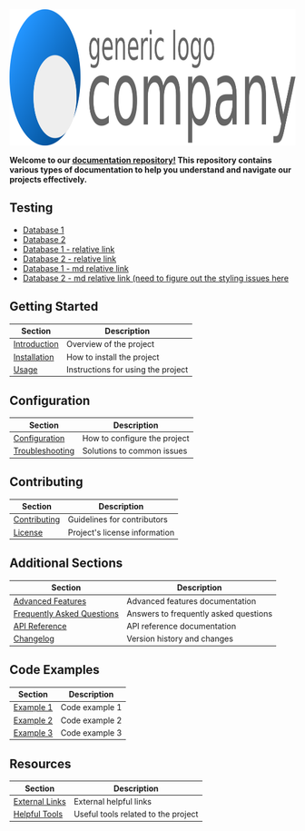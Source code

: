 <a href="https://breakfastmatt.github.io/DocumentationRepoTemplate/">
    <img src="Repository Files/CompanyLogo.png" alt="Company Logo" width="1080" height="240">
</a>

**Welcome to our [documentation repository!](https://github.com/BreakfastMatt/DocumentationRepoTemplate) This repository contains various types of documentation to help you understand and navigate our projects effectively.**

## Testing
- [Database 1](https://breakfastmatt.github.io/DocumentationRepoTemplate/Obsidian%20Documentation/Databases/Database%201/Database%201)
- [Database 2](https://breakfastmatt.github.io/DocumentationRepoTemplate/Obsidian%20Documentation/Databases/Database%202/Database%202)
- [Database 1 - relative link](.//Obsidian%20Documentation/Databases/Database%201/Database%201)
- [Database 2 - relative link](.//Obsidian%20Documentation/Databases/Database%202/Database%202)
- [Database 1 - md relative link](.//Obsidian%20Documentation/Databases/Database%201/Database%201.md)
- [Database 2 - md relative link (need to figure out the styling issues here](.//Obsidian%20Documentation/Databases/Database%202/Database%202.md)

## Getting Started

| Section           | Description                    |
| ----------------- | ------------------------------ |
| [Introduction](./docs/introduction.md) | Overview of the project         |
| [Installation](./docs/installation.md) | How to install the project      |
| [Usage](./docs/usage.md)               | Instructions for using the project |

## Configuration

| Section                 | Description                     |
| ----------------------- | ------------------------------- |
| [Configuration](./docs/configuration.md) | How to configure the project    |
| [Troubleshooting](./docs/troubleshooting.md) | Solutions to common issues    |

## Contributing

| Section           | Description                          |
| ----------------- | ------------------------------------ |
| [Contributing](./docs/contributing.md) | Guidelines for contributors         |
| [License](./docs/license.md)         | Project's license information       |

## Additional Sections

| Section                     | Description                          |
| --------------------------- | ------------------------------------ |
| [Advanced Features](./docs/advanced-features.md) | Advanced features documentation  |
| [Frequently Asked Questions](./docs/faq.md)   | Answers to frequently asked questions |
| [API Reference](./docs/api-reference.md)    | API reference documentation       |
| [Changelog](./docs/changelog.md)           | Version history and changes        |

## Code Examples

| Section                 | Description                             |
| ----------------------- | --------------------------------------- |
| [Example 1](./examples/example1.md) | Code example 1                    |
| [Example 2](./examples/example2.md) | Code example 2                    |
| [Example 3](./examples/example3.md) | Code example 3                    |

## Resources

| Section                     | Description                             |
| --------------------------- | --------------------------------------- |
| [External Links](./docs/external-links.md) | External helpful links            |
| [Helpful Tools](./docs/helpful-tools.md)   | Useful tools related to the project |

